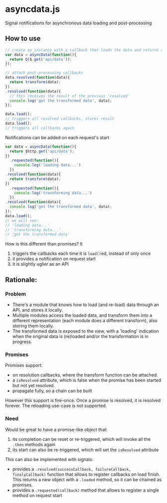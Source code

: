 # asyncdata.js
Signal notifications for asynchronous data loading and post-processing

## How to use

```js
// create an instance with a callback that loads the data and returns a promise
var data = asyncData(function(){
  return Q($.get('api/data'));
});

// attach post-processing callbacks
data.resolved(function(data){
  return transform(data);
})
.resolved(function(data){
  // this receives the result of the previous 'resolved'
  console.log('got the transformed data', data);
});

data.load();
// triggers all resolved callbacks, stores result
data.load();
// triggers all callbacks again
```

Notifications can be added on each request's start

```js
var data = asyncData(function(){
  return $http.get('api/data');
})
  .requested(function(){
    console.log('loading data...')
  })
.resolved(function(data){
  return transform(data);
})
  .requested(function(){
    console.log('transforming data...')
  })
.resolved(function(data){
  console.log('got the transformed data', data);
});
data.load();
// we will see:
// 'loading data...'
// 'transforming data...'
// 'got the transformed data'
```

How is this different than promises? It
1. triggers the callbacks each time it is `load()`ed, instead of only once
2. it provides a notification on request start
3. it is slightly uglier as an API


## Rationale:

### Problem
- There's a module that knows how to load (and re-load) data through an API, and stores it locally.
- Multiple modules access the loaded data, and transform them into a different representation (each module does a different transform), also storing them locally.
- The transformed data is exposed to the view, with a 'loading' indication when the original data is (re)loaded and/or the transformation is in progress.

### Promises
Promises support:
- on resolution callbacks, where the transform function can be attached.
- a `isResolved` attribute, which is false when the promise has been started but not yet resolved.
- propagate fully, so a chain can be built

However this support is fire-once. Once a promise is resolved, it is resolved forever. The reloading use-case is not supported.

### Need
Would be great to have a promise-like object that:

1. its completion can be reset or re-triggered, which will invoke all the `.then` methods again
2. its start can also be re-triggered, which will set the `isResolved` attribute

This can also be implemented with signals:
- provides a `.resolved(successCallback, failureCallback, finalyCallback)` function that allows to register callbacks on load finish. This returns a new object with a `.loaded` method, so it can be chained as promises.
- provides a `.requested(callback)` method that allows to register a single method on request start
